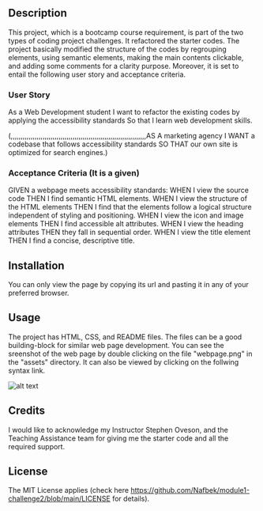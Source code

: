 # <Week One Code Refactor Challenge II>

## Description

This project, which is a bootcamp course requirement, is part of the two types of coding project challenges. It refactored the starter codes. The project basically modified the structure of the codes by regrouping elements, using semantic elements, making the main contents clickable, and adding some comments for a clarity purpose. Moreover, it is set to entail the following user story and acceptance criteria.

### User Story
As a Web Development student
I want to refactor the existing codes by applying the accessibility standards
So that I learn web development skills. 

(,,,,,,,,,,,,,,,,,,,,,,,,,,,,,,,,,,,,,,,,,,,,,,,,,,,,,,,,,,,,,,,,,,,,AS A marketing agency
I WANT a codebase that follows accessibility standards
SO THAT our own site is optimized for search engines.)

###  Acceptance Criteria (It is a given)

GIVEN a webpage meets accessibility standards:
WHEN I view the source code
THEN I find semantic HTML elements.
WHEN I view the structure of the HTML elements
THEN I find that the elements follow a logical structure independent of styling and positioning.
WHEN I view the icon and image elements
THEN I find accessible alt attributes.
WHEN I view the heading attributes
THEN they fall in sequential order.
WHEN I view the title element
THEN I find a concise, descriptive title.

## Installation

You can only view the page by copying its url and pasting it in any of your preferred browser.

## Usage

The project has HTML, CSS, and README files. The files can be a good building-block for similar web page development. You can see the sreenshot of the web page by double clicking on the file "webpage.png" in the "assets" directory. It can also be viewed by clicking on the follwing syntax link.

![alt text](/assets/images/webpage.png)


## Credits

I would like to acknowledge my Instructor Stephen Oveson, and the Teaching Assistance team for giving me the starter code and all the required support. 


## License

The MIT License applies (check here https://github.com/Nafbek/module1-challenge2/blob/main/LICENSE for details).